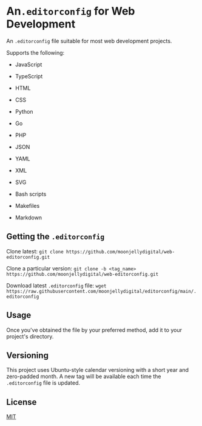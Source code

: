 # An`.editorconfig` for Web Development

An `.editorconfig` file suitable for most web development projects.

Supports the following:

* JavaScript

* TypeScript

* HTML

* CSS

* Python

* Go

* PHP

* JSON

* YAML

* XML

* SVG

* Bash scripts

* Makefiles

* Markdown

## Getting the `.editorconfig`

Clone latest: `git clone https://github.com/moonjellydigital/web-editorconfig.git`

Clone a particular version: `git clone -b <tag_name> https://github.com/moonjellydigital/web-editorconfig.git`

Download latest `.editorconfig` file: `wget https://raw.githubusercontent.com/moonjellydigital/editorconfig/main/.editorconfig`

## Usage

Once you've obtained the file by your preferred method, add it to your 
project's directory. 

## Versioning

This project uses Ubuntu-style calendar versioning with a short year and
zero-padded month. A new tag will be available each time the `.editorconfig`
file is updated.

## License

[MIT](./LICENSE)
